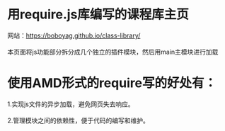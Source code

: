 # 用require.js库编写的课程库主页
网站：https://boboyag.github.io/class-library/<br><br>
本页面将js功能部分拆分成几个独立的插件模块，然后用main主模块进行加载
# 使用AMD形式的require写的好处有：
1.实现js文件的异步加载，避免网页失去响应。<br><br>
2.管理模块之间的依赖性，便于代码的编写和维护。
